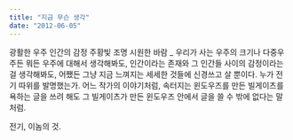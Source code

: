 ```yaml
---
title: "지금 무슨 생각"
date: "2012-06-05"
---
```


광활한 우주 인간의 감정 주황빛 조명 시원한 바람 \_ 우리가 사는 우주의 크기나 다중우주든 뭐든 우주에 대해서 생각해봐도, 인간이라는 존재와 그 인간들 사이의 감정이라는걸 생각해봐도, 어쨌든 그냥 지금 느껴지는 세세한 것들에 신경쓰고 살 뿐이다. 누가 전기 따위를 발명했는가. 어느 작가의 이야기처럼, 속터지는 윈도우즈를 만든 빌게이츠를 욕하는 글을 쓰려 해도 그 빌게이츠가 만든 윈도우즈 안에서 글을 쓸 수 밖에 없다는 말처럼.

전기, 이놈의 것.
